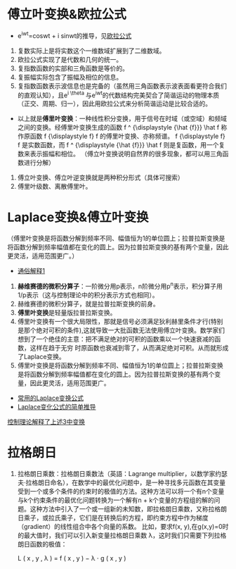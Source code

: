 # 傅立叶变换&欧拉公式
* e<sup>iwt</sup>=coswt + i sinwt的推导，见[欧拉公式](https://zhuanlan.zhihu.com/p/53961508)
1. 复数实际上是将实数这个一维数域扩展到了二维数域。
2. 欧拉公式实现了是代数和几何的统一。
3. 复指数函数的实部和三角函数是等价的。
4. 复振幅实际包含了振幅及相位的信息。
5. 复指数函数表示波信息也是完备的（虽然用三角函数表示波表面看更符合我们的直观认知），且e<sup>i \theta </sup>与e<sup>iwt</sup>的代数结构完美契合了简谐运动的物理本质（正交、周期、归一），因此用欧拉公式来分析简谐运动是比较合适的。
* 以上就是**傅里叶变换**：一种线性积分变换，用于信号在时域（或空域）和频域之间的变换。经傅里叶变换生成的函数 f ^ {\displaystyle {\hat {f}}} \hat f 称作原函数 f {\displaystyle f} f 的傅里叶变换、亦称频谱。 f {\displaystyle f} f 是实数函数，而 f ^ {\displaystyle {\hat {f}}} \hat f 则是复函数，用一个复数来表示振幅和相位。 （傅立叶变换说明自然界的很多现象，都可以用三角函数进行分解）
1. 傅立叶变换、傅立叶逆变换就是两种积分形式（具体可搜索）
2. 傅里叶级数、离散傅里叶。

# Laplace变换&傅立叶变换
（傅里叶变换是将函数分解到频率不同、幅值恒为1的单位圆上；拉普拉斯变换是将函数分解到频率幅值都在变化的圆上。因为拉普拉斯变换的基有两个变量，因此更灵活，适用范围更广。）
* [通俗解释1](https://blog.csdn.net/ciscomonkey/article/details/85067036)
1. **赫维赛德的微积分算子**：一阶微分用p表示，n阶微分用p<sup>n</sup>表示，积分算子用1/p表示（这与控制理论中的积分表示方式也相同）。
2. 赫维赛德的微积分算子，就是拉普拉斯变换的前身。
3. **傅里叶变换**是轻量版拉普拉斯变换。
4. 傅里叶变换有一个很大局限性，那就是信号必须满足狄利赫里条件才行(特别是那个绝对可积的条件),这就导致一大批函数无法使用傅立叶变换。数学家们想到了一个绝佳的主意：把不满足绝对的可积的函数乘以一个快速衰减的函数，这样在趋于无穷 时原函数也衰减到零了，从而满足绝对可积。从而就形成了Laplace变换。
5. 傅里叶变换是将函数分解到频率不同、幅值恒为1的单位圆上；拉普拉斯变换是将函数分解到频率幅值都在变化的圆上。因为拉普拉斯变换的基有两个变量，因此更灵活，适用范围更广。
* [常用的Laplace变换公式](https://blog.csdn.net/qq_29695701/article/details/105993116)
* [Laplace变化公式的简单推导](https://zhuanlan.zhihu.com/p/36980082)

[控制理论解释了上述3中变换](https://www.academia.edu/44356138/The_Fundamentals_of_Control_Theory_by_Brian_Douglas)


# 拉格朗日
1. 拉格朗日乘数：拉格朗日乘数法（英語：Lagrange multiplier，以数学家约瑟夫·拉格朗日命名），在数学中的最优化问题中，是一种寻找多元函数在其变量受到一个或多个条件的约束时的极值的方法。这种方法可以将一个有n个变量与k个约束条件的最优化问题转换为一个解有n + k个变量的方程组的解的问题。这种方法中引入了一个或一组新的未知数，即拉格朗日乘数，又称拉格朗日乘子，或拉氏乘子，它们是在转换后的方程，即约束方程中作为梯度（gradient）的线性组合中各个向量的系数。 比如，要求f(x, y),在g(x,y)=0时的最大值时，我们可以引入新变量拉格朗日乘数 λ，这时我们只需要下列拉格朗日函数的极值：

    L ( x , y , λ ) = f ( x , y ) − λ ⋅ g ( x , y )
